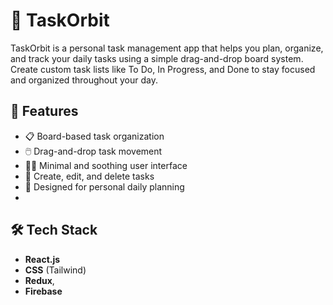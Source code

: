 # 🚀 TaskOrbit
TaskOrbit is a personal task management app that helps you plan, organize, and track your daily tasks using a simple drag-and-drop board system. Create custom task lists like To Do, In Progress, and Done to stay focused and organized throughout your day.

## 🌟 Features

- 📋 Board-based task organization  
- 🖱️ Drag-and-drop task movement  
- 🧘‍♀️ Minimal and soothing user interface  
- 📝 Create, edit, and delete tasks  
- 📆 Designed for personal daily planning
- 

## 🛠 Tech Stack

- **React.js**  
- **CSS** (Tailwind) 
- **Redux**,
- **Firebase**
